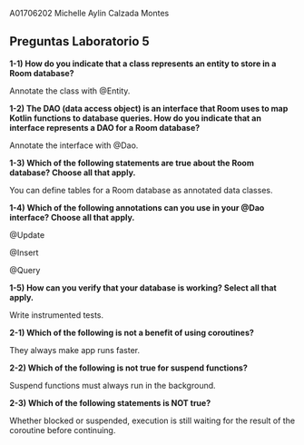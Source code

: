 A01706202
Michelle Aylin Calzada Montes

**Preguntas Laboratorio 5**
------------------------------------

**1-1) How do you indicate that a class represents an entity to store in a Room database?**

Annotate the class with @Entity.


**1-2) The DAO (data access object) is an interface that Room uses to map Kotlin functions to database queries. How do you indicate that an interface represents a DAO for a Room database?**

Annotate the interface with @Dao.

**1-3) Which of the following statements are true about the Room database? Choose all that apply.**

You can define tables for a Room database as annotated data classes.

**1-4) Which of the following annotations can you use in your @Dao interface? Choose all that apply.**

@Update

@Insert

@Query

**1-5) How can you verify that your database is working? Select all that apply.**

Write instrumented tests.

**2-1) Which of the following is not a benefit of using coroutines?**

They always make app runs faster.

**2-2) Which of the following is not true for suspend functions?**

Suspend functions must always run in the background.

**2-3) Which of the following statements is NOT true?**

Whether blocked or suspended, execution is still waiting for the result of the coroutine before continuing.
